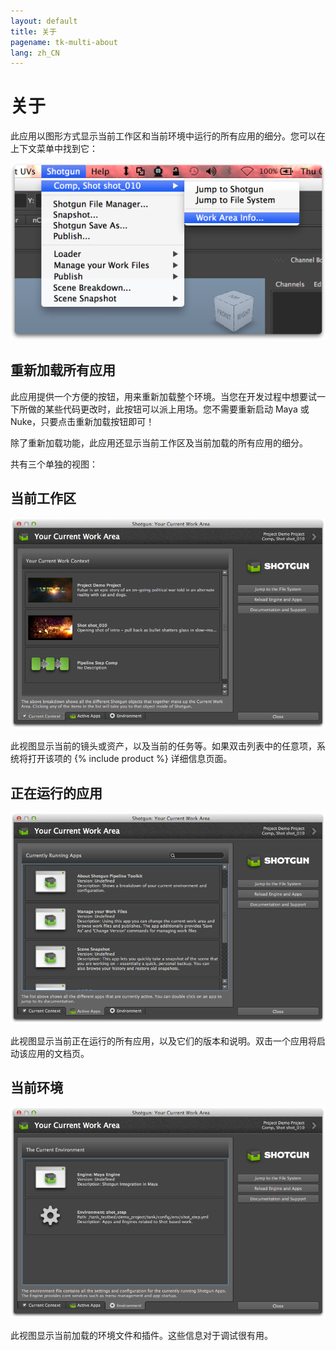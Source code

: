 ```yaml
---
layout: default
title: 关于
pagename: tk-multi-about
lang: zh_CN
---
```


# 关于

此应用以图形方式显示当前工作区和当前环境中运行的所有应用的细分。您可以在上下文菜单中找到它：

![屏幕截图](../images/apps/multi-about-menu.png)

## 重新加载所有应用

此应用提供一个方便的按钮，用来重新加载整个环境。当您在开发过程中想要试一下所做的某些代码更改时，此按钮可以派上用场。您不需要重新启动 Maya 或 Nuke，只要点击重新加载按钮即可！

除了重新加载功能，此应用还显示当前工作区及当前加载的所有应用的细分。

共有三个单独的视图：

## 当前工作区

![屏幕截图](../images/apps/multi-about-about1.png)

此视图显示当前的镜头或资产，以及当前的任务等。如果双击列表中的任意项，系统将打开该项的 {% include product %} 详细信息页面。

## 正在运行的应用

![屏幕截图](../images/apps/multi-about-about2.png)

此视图显示当前正在运行的所有应用，以及它们的版本和说明。双击一个应用将启动该应用的文档页。

## 当前环境

![屏幕截图](../images/apps/multi-about-about3.png)

此视图显示当前加载的环境文件和插件。这些信息对于调试很有用。
